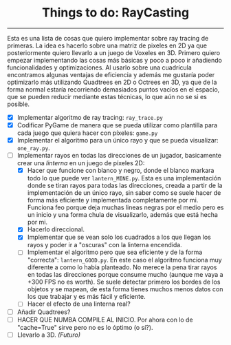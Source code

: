 <h1 style="text-align: center;">Things to do: RayCasting</h1>

---

Esta es una lista de cosas que quiero implementar sobre ray tracing de primeras. La idea es hacerlo sobre una matriz de pixeles en 2D ya que posteriormente quiero llevarlo a un juego de Voxeles en 3D. Primero quiero empezar implementando las cosas más básicas y poco a poco ir añadiendo funcionalidades y optimizaciones. Al usarlo sobre una cuadrícula encontramos algunas ventajas de eficiencia y además me gustaría poder optimizarlo más utilizando Quadtrees en 2D o Octrees en 3D, ya que de la forma normal estaría recorriendo demasiados puntos vacíos en el espacio, que se pueden reducir mediante estas técnicas, lo que aún no se si es posible. 

- [x] Implementar algoritmo de ray tracing: `ray_trace.py`
- [x] Codificar PyGame de manera que se pueda utilizar como plantilla para cada juego que quiera hacer con píxeles: `game.py`
- [x] Implementar el algoritmo para un único rayo y que se pueda visualizar: `one_ray.py`. 
- [ ] Implementar rayos en todas las direcciones de un jugador, basicamente crear una _linterna_ en un juego de píxeles 2D:
  - [x] Hacer que funcione con blanco y negro, donde el blanco markara todo lo que puede ver `lantern_MINE.py`. Esta es una implementación donde se tiran rayos para todas las direcciones, creada a partir de la implementación de un único rayo, sin saber como se suele hacer de forma más eficiente y implementada completamente por mi. 
  Funciona feo porque deja muchas lineas negras por el medio pero es un inicio y una forma chula de visualizarlo, además que está hecha por mi.
  - [x] Hacerlo direccional.
  - [x] Implementar que se vean solo los cuadrados a los que llegan los rayos y poder ir a "oscuras" con la linterna encendida.
  - [ ] Implementar el algoritmo pero que sea eficiente y de la forma "correcta": `lantern_GOOD.py`. En este caso el algoritmo funciona muy diferente a como lo había planteado. No merece la pena tirar rayos en todas las direcciones porque consume mucho (aunque me vaya a +300 FPS no es worth). Se suele detectar primero los bordes de los objetos y se mapean, de esta forma tienes muchos menos datos con los que trabajar y es más fácil y eficiente. 
  - [ ] Hacer el efecto de una linterna real?
- [ ] Añadir Quadtrees?
- [ ] HACER QUE NUMBA COMPILE AL INICIO. Por ahora con lo de "cache=True" sirve pero no es lo óptimo (o sí?).
- [ ] Llevarlo a 3D. _(Futuro)_
